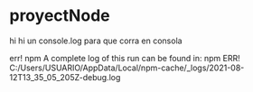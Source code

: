 # proyectNode
hi
hi un console.log para que corra en consola 


err! npm  A complete log of this run can be found in:
npm ERR! C:/Users/USUARIO/AppData/Local/npm-cache/_logs/2021-08-12T13_35_05_205Z-debug.log
